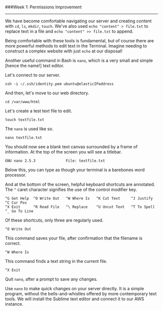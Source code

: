 ###Week 1: Permissions Improvement

-----

We have become comfortable navigating our server and creating content with `cd`, `ls`, `mkdir`, `touch`. We've also used `echo "content" > file.txt` to replace text in a file and `echo "content" >> file.txt` to append.

Being comfortable with these tools is fundamental, but of course there are more powerful methods to edit text in the Terminal. Imagine needing to construct a complex website with just `echo` at our disposal!

Another useful command in Bash is `nano`, which is a very small and simple [hence the name!] text editor.

Let's connect to our server.

```
ssh -i ~/.ssh/identity.pem ubuntu@elasticIPaddress
```

And then, let's move to our web directory.

```
cd /var/www/html
```

Let's create a test text file to edit.

```
touch textfile.txt
```

The `nano` is used like so.

```
nano textfile.txt
```

You should now see a blank text canvas surrounded by a frame of information. At the top of the screen you will see a titlebar.

```
GNU nano 2.5.3              File: textfile.txt
```

Below this, you can type as though your terminal is a barebones word processor.

And at the bottom of the screen, helpful keyboard shortcuts are annotated. The `^` caret character signifies the use of the control modifier key.

```
^G Get Help  ^O Write Out   ^W Where Is   ^K Cut Text     ^J Justify   ^C Cur Pos
^X Exit      ^R Read File   ^\ Replace    ^U Uncut Text   ^T To Spell  ^_ Go To Line
```

Of these shortcuts, only three are regularly used.

```
^O Write Out
```
This command saves your file, after confirmation that the filename is correct.

```
^W Where Is
```
This command finds a text string in the current file.

```
^X Exit
```
Quit `nano`, after a prompt to save any changes.

Use `nano` to make quick changes on your server directly. It is a simple program, without the bells-and-whistles offered by more contemporary text tools. We will install the Sublime text editor and connect it to our AWS instance.  
